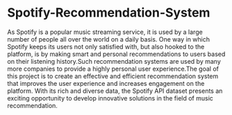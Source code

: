 # Spotify-Recommendation-System

As Spotify is a popular music streaming service, it is used by a large number of people all over the world on a daily basis. One way in which Spotify keeps its users not only satisfied with, but also hooked to the platform, is by making smart and personal recommendations to users based on their listening history.Such recommendation systems are used by many more companies to provide a highly personal user experience.The goal of this project is to create an effective and efficient recommendation system that improves the user experience and increases engagement on the platform. With its rich and diverse data, the Spotify API dataset presents an exciting opportunity to develop innovative solutions in the field of music recommendation.
